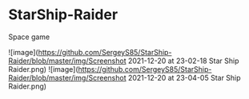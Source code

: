 # StarShip-Raider
Space game

![image](https://github.com/SergeyS85/StarShip-Raider/blob/master/img/Screenshot 2021-12-20 at 23-02-18 Star Ship Raider.png)
![image](https://github.com/SergeyS85/StarShip-Raider/blob/master/img/Screenshot 2021-12-20 at 23-04-05 Star Ship Raider.png)
